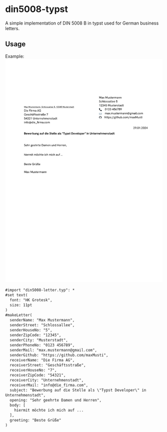 # din5008-typst
A simple implementation of DIN 5008 B in typst used for German business letters.

## Usage

Example:
![Example image of the rendered typst code.](./example.svg)
```typst
#import "din5008-letter.typ": *
#set text(
  font: "HK Grotesk",
  size: 11pt
)
#makeLetter(
  senderName: "Max Mustermann",
  senderStreet: "Schlossallee",
  senderHouseNo: "5",
  senderZipCode: "12345",
  senderCity: "Musterstadt",
  senderPhoneNo: "0123 456789",
  senderMail: "max.mustermann@gmail.com",
  senderGithub: "https://github.com/maxMusti",
  receiverName: "Die Firma AG",
  receiverStreet: "Geschäftsstraße",
  receiverHouseNo: "7",
  receiverZipCode: "54321",
  receiverCity: "Unternehmenstadt",
  receiverMail: "info@die_firma.com",
  subject: "Bewerbung auf die Stelle als \"Typst Developer\" in Unternehmenstadt",
  opening: "Sehr geehrte Damen und Herren",
  body: [
    hiermit möchte ich mich auf ...
  ],
  greeting: "Beste Grüße"
)
```
